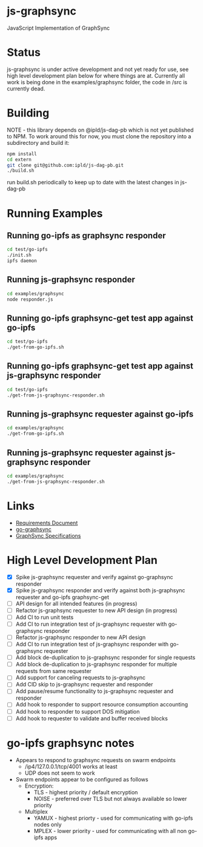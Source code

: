 # js-graphsync
JavaScript Implementation of GraphSync

# Status

js-graphsync is under active development and not yet ready for use, see high level development plan below for
where things are at.  Currently all work is being done in the examples/graphsync folder, the code in /src
is currently dead.

# Building

NOTE - this library depends on @ipld/js-dag-pb which is not yet published to NPM.  To work around this
for now, you must clone the repository into a subdirectory and build it:

```sh
npm install
cd extern
git clone git@github.com:ipld/js-dag-pb.git
./build.sh
```

run build.sh periodically to keep up to date with the latest changes in js-dag-pb

# Running Examples

## Running go-ipfs as graphsync responder

```sh
cd test/go-ipfs
./init.sh
ipfs daemon
```

## Running js-graphsync responder

```sh
cd examples/graphsync
node responder.js
```

## Running go-ipfs graphsync-get test app against go-ipfs

```sh
cd test/go-ipfs
./get-from-go-ipfs.sh
```

## Running go-ipfs graphsync-get test app against js-graphsync responder

```sh
cd test/go-ipfs
./get-from-js-graphsync-responder.sh
```

## Running js-graphsync requester against go-ipfs

```sh
cd examples/graphsync
./get-from-go-ipfs.sh
```

## Running js-graphsync requester against js-graphsync responder

```sh
cd examples/graphsync
./get-from-js-graphsync-responder.sh
```

# Links

* [Requirements Document](https://docs.google.com/document/d/1cPXBWnpgDI3f8L5cmEAcBL_xyJ7cfbBLNWZPN9VJUJU/edit?usp=sharing)
* [go-graphsync](https://github.com/ipfs/go-graphsync)
* [GraphSync Specifications](https://github.com/ipld/specs/blob/master/block-layer/graphsync/graphsync.md)

# High Level Development Plan

- [X] Spike js-graphsync requester and verify against go-graphsync responder
- [X] Spike js-graphsync responder and verify against both js-graphsync requester and go-ipfs graphsync-get
- [ ] API design for all intended features (in progress)  
- [ ] Refactor js-graphsync requester to new API design (in progress)
- [ ] Add CI to run unit tests 
- [ ] Add CI to run integration test of js-graphsync requester with go-graphsync responder
- [ ] Refactor js-graphsync responder to new API design
- [ ] Add CI to run integration test of js-graphsync responder with go-graphsync requester
- [ ] Add block de-duplication to js-graphsync responder for single requests
- [ ] Add block de-duplication to js-graphsync responder for multiple requests from same requester
- [ ] Add support for canceling requests to js-graphsync
- [ ] Add CID skip to js-graphsync requester and responder
- [ ] Add pause/resume functionality to js-graphsync requester and responder
- [ ] Add hook to responder to support resource consumption accounting
- [ ] Add hook to responder to support DOS mitigation
- [ ] Add hook to requester to validate and buffer received blocks
 
# go-ipfs graphsync notes

* Appears to respond to graphsync requests on swarm endpoints
    * /ip4/127.0.0.1/tcp/4001 works at least
    * UDP does not seem to work
* Swarm endpoints appear to be configured as follows
    * Encryption:
        * TLS - highest priority / default encryption
        * NOISE - preferred over TLS but not always available so lower priority 
    * Multiplex
        * YAMUX - highest priorty - used for communicating with go-ipfs nodes only
        * MPLEX - lower priority - used for communicating with all non go-ipfs apps

